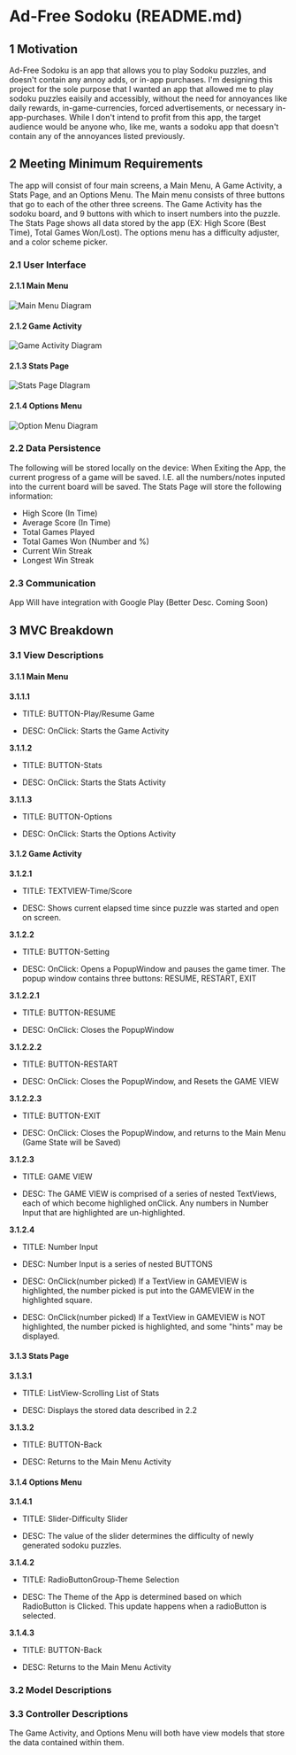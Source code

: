 # Ad-Free Sodoku (README.md)

## 1 Motivation
Ad-Free Sodoku is an app that allows you to play Sodoku puzzles, and doesn't contain any annoy adds, or in-app purchases. 
I'm designing this project for the sole purpose that I wanted an app that allowed me to play sodoku puzzles eaisily and accessibly,
without the need for annoyances like daily rewards, in-game-currencies, forced advertisements, or necessary in-app-purchases.
While I don't intend to profit from this app, the target audience would be anyone who, like me, wants a sodoku app that doesn't contain
any of the annoyances listed previously.

## 2 Meeting Minimum Requirements
The app will consist of four main screens, a Main Menu, A Game Activity, a Stats Page, and an Options Menu.
The Main menu consists of three buttons that go to each of the other three screens.
The Game Activity has the sodoku board, and 9 buttons with which to insert numbers into the puzzle.
The Stats Page shows all data stored by the app (EX: High Score (Best Time), Total Games Won/Lost).
The options menu has a difficulty adjuster, and a color scheme picker.

### 2.1 User Interface
#### 2.1.1 Main Menu

![Main Menu Diagram](/assets/images/MainMenu.PNG)

#### 2.1.2 Game Activity

![Game Activity Diagram](/assets/images/GameActivity.PNG)

#### 2.1.3 Stats Page

![Stats Page DIagram](/assets/images/StatsPage.PNG)

#### 2.1.4 Options Menu

![Option Menu Diagram](/assets/images/OptionMenu.PNG)


### 2.2 Data Persistence
The following will be stored locally on the device:
When Exiting the App, the current progress of a game will be saved. I.E. all the numbers/notes inputed into the current board will be saved.
The Stats Page will store the following information:
* High Score (In Time)
* Average Score (In Time)
* Total Games Played
* Total Games Won (Number and %)
* Current Win Streak
* Longest Win Streak

### 2.3 Communication
App Will have integration with Google Play (Better Desc. Coming Soon)

## 3 MVC Breakdown

### 3.1 View Descriptions
#### 3.1.1 Main Menu

**3.1.1.1**

* TITLE: BUTTON-Play/Resume Game

* DESC: OnClick: Starts the Game Activity

**3.1.1.2**

* TITLE: BUTTON-Stats

* DESC: OnClick: Starts the Stats Activity

**3.1.1.3**

* TITLE: BUTTON-Options

* DESC: OnClick: Starts the Options Activity

#### 3.1.2 Game Activity

**3.1.2.1**

* TITLE: TEXTVIEW-Time/Score

* DESC: Shows current elapsed time since puzzle was started and open on screen.

**3.1.2.2**

* TITLE: BUTTON-Setting

* DESC: OnClick: Opens a PopupWindow and pauses the game timer. The popup window contains three buttons: RESUME, RESTART, EXIT

**3.1.2.2.1**

* TITLE: BUTTON-RESUME

* DESC: OnClick: Closes the PopupWindow

**3.1.2.2.2**

* TITLE: BUTTON-RESTART

* DESC: OnClick: Closes the PopupWindow, and Resets the GAME VIEW

**3.1.2.2.3**

* TITLE: BUTTON-EXIT

* DESC: OnClick: Closes the PopupWindow, and returns to the Main Menu (Game State will be Saved)

**3.1.2.3**

* TITLE: GAME VIEW

* DESC: The GAME VIEW is comprised of a series of nested TextViews, each of which become highlighed onClick. Any numbers in Number Input that are highlighted are un-highlighted.

**3.1.2.4**

* TITLE: Number Input

* DESC: Number Input is a series of nested BUTTONS

* DESC: OnClick(number picked) If a TextView in GAMEVIEW is highlighted, the number picked is put into the GAMEVIEW in the highlighted square.

* DESC: OnClick(number picked) If a TextView in GAMEVIEW is NOT highlighted, the number picked is highlighted, and some "hints" may be displayed.

#### 3.1.3 Stats Page

**3.1.3.1**

* TITLE: ListView-Scrolling List of Stats

* DESC: Displays the stored data described in 2.2

**3.1.3.2**

* TITLE: BUTTON-Back

* DESC: Returns to the Main Menu Activity

#### 3.1.4 Options Menu

**3.1.4.1**

* TITLE: Slider-Difficulty Slider

* DESC: The value of the slider determines the difficulty of newly generated sodoku puzzles.

**3.1.4.2**

* TITLE: RadioButtonGroup-Theme Selection

* DESC: The Theme of the App is determined based on which RadioButton is Clicked. This update happens when a radioButton is selected.

**3.1.4.3**

* TITLE: BUTTON-Back

* DESC: Returns to the Main Menu Activity

### 3.2 Model Descriptions

### 3.3 Controller Descriptions
The Game Activity, and Options Menu will both have view models that store the data contained within them.
